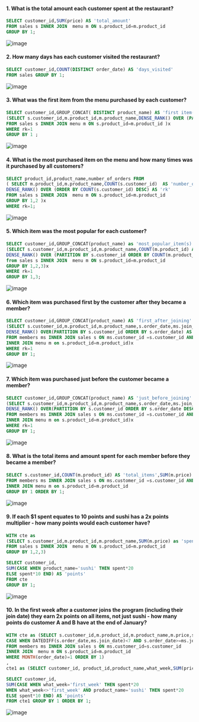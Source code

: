 
#### 1. What is the total amount each customer spent at the restaurant?


```sql
SELECT customer_id,SUM(price) AS 'total_amount'
FROM sales s INNER JOIN  menu m ON s.product_id=m.product_id 
GROUP BY 1;

```
![image](https://github.com/shivin316/8__Week_SQL_Challenge/assets/122541994/03def46b-803d-4345-99a6-054fbd9029ae)


#### 2. How many days has each customer visited the restaurant?


```sql
SELECT customer_id,COUNT(DISTINCT order_date) AS 'days_visited'
FROM sales GROUP BY 1;
```
![image](https://github.com/shivin316/8__Week_SQL_Challenge/assets/122541994/e099e37f-e7aa-4ff3-b44f-c4de401381ba)



#### 3. What was the first item from the menu purchased by each customer?


```sql
SELECT customer_id,GROUP_CONCAT( DISTINCT product_name) AS 'first item(s)' FROM
(SELECT s.customer_id,m.product_id,m.product_name,DENSE_RANK() OVER (PARTITION BY s.customer_id ORDER BY s.order_date) as 'rk'
FROM sales s INNER JOIN menu m ON s.product_id=m.product_id )x
WHERE rk=1
GROUP BY 1 ;
```
![image](https://github.com/shivin316/8__Week_SQL_Challenge/assets/122541994/896f59e8-130f-412a-a7b1-33c3938cf398)



#### 4. What is the most purchased item on the menu and how many times was it purchased by all customers?


```sql
SELECT product_id,product_name,number_of_orders FROM 
( SELECT m.product_id,m.product_name,COUNT(s.customer_id)  AS 'number_of_orders',
DENSE_RANK() OVER (ORDER BY COUNT(s.customer_id) DESC) AS 'rk'
FROM sales s INNER JOIN  menu m ON s.product_id=m.product_id 
GROUP BY 1,2 )x 
WHERE rk=1;
```
![image](https://github.com/shivin316/8__Week_SQL_Challenge/assets/122541994/fc2e48f7-5b5c-405e-8ee7-0ef38dad17a9)



#### 5. Which item was the most popular for each customer?
 

```sql
SELECT customer_id,GROUP_CONCAT(product_name) as 'most_popular_item(s)',number_of_orders FROM
(SELECT s.customer_id,m.product_id,m.product_name,COUNT(m.product_id) AS 'number_of_orders',
DENSE_RANK() OVER (PARTITION BY s.customer_id ORDER BY COUNT(m.product_id) DESC) AS 'rk'
from sales s INNER JOIN  menu m ON s.product_id=m.product_id 
GROUP BY 1,2,3)x
WHERE rk=1
GROUP BY 1,3;
```
![image](https://github.com/shivin316/8__Week_SQL_Challenge/assets/122541994/a19f0ea4-ea22-47b7-8a0a-549440ead61e)



#### 6. Which item was purchased first by the customer after they became a member?


```sql
SELECT customer_id,GROUP_CONCAT(product_name) AS 'first_after_joining' FROM
(SELECT s.customer_id,m.product_id,m.product_name,s.order_date,ms.join_date,
DENSE_RANK() OVER(PARTITION BY s.customer_id ORDER BY s.order_date) AS 'rk'
FROM members ms INNER JOIN sales s ON ms.customer_id =s.customer_id AND ms.join_date<s.order_date 
INNER JOIN menu m on s.product_id=m.product_id)x
WHERE rk=1
GROUP BY 1;
```
![image](https://github.com/shivin316/8__Week_SQL_Challenge/assets/122541994/9e07e819-590d-48d5-b86f-7f6292570bb0)



#### 7. Which item was purchased just before the customer became a member?


```sql
SELECT customer_id,GROUP_CONCAT(product_name) AS 'just_before_joining' FROM
(SELECT s.customer_id,m.product_id,m.product_name,s.order_date,ms.join_date,
DENSE_RANK() OVER(PARTITION BY s.customer_id ORDER BY s.order_date DESC) AS 'rk'
FROM members ms INNER JOIN sales s ON ms.customer_id =s.customer_id AND ms.join_date>s.order_date 
INNER JOIN menu m on s.product_id=m.product_id)x
WHERE rk=1
GROUP BY 1;
```
![image](https://github.com/shivin316/8__Week_SQL_Challenge/assets/122541994/2c4eb805-d2d6-4732-aa71-182ad048fb26)



#### 8. What is the total items and amount spent for each member before they became a member?


```sql
SELECT s.customer_id,COUNT(m.product_id) AS 'total_items',SUM(m.price) AS 'total_amount'
FROM members ms INNER JOIN sales s ON ms.customer_id =s.customer_id AND ms.join_date>s.order_date
INNER JOIN menu m on s.product_id=m.product_id
GROUP BY 1 ORDER BY 1;
```
![image](https://github.com/shivin316/8__Week_SQL_Challenge/assets/122541994/32b34ea1-3ea0-437d-aed7-8f47bc2dd4a3)





#### 9.  If each $1 spent equates to 10 points and sushi has a 2x points multiplier - how many points would each customer have?


```sql
WITH cte as 
(SELECT s.customer_id,m.product_id,m.product_name,SUM(m.price) as 'spent'
FROM sales s INNER JOIN  menu m ON s.product_id=m.product_id 
GROUP BY 1,2,3)

SELECT customer_id,
SUM(CASE WHEN product_name='sushi' THEN spent*20
ELSE spent*10 END) AS 'points'
FROM cte
GROUP BY 1;
```

![image](https://github.com/shivin316/8__Week_SQL_Challenge/assets/122541994/e383b719-8a07-4f41-91a7-0b07572c59a5)


#### 10. In the first week after a customer joins the program (including their join date) they earn 2x points on all items, not just sushi - how many points do customer A and B have at the end of January?


 ```sql
WITH cte as (SELECT s.customer_id,m.product_id,m.product_name,m.price,s.order_date,ms.join_date,
CASE WHEN DATEDIFF(s.order_date,ms.join_date)<7 AND s.order_date>=ms.join_date THEN 'first_week' ELSE 'not_first_week' END as 'what_week'
FROM members ms INNER JOIN sales s ON ms.customer_id=s.customer_id
INNER JOIN  menu m ON s.product_id=m.product_id
WHERE MONTH(order_date)=1 ORDER BY 1)
,
cte1 as (SELECT customer_id, product_id,product_name,what_week,SUM(price) AS 'spent' FROM cte GROUP BY 1,2,3,4 ORDER BY 1)

SELECT customer_id,
SUM(CASE WHEN what_week='first_week' THEN spent*20 
WHEN what_week<>'first_week' AND product_name='sushi' THEN spent*20
ELSE spent*10 END) AS 'points'
FROM cte1 GROUP BY 1 ORDER BY 1;
```
![image](https://github.com/shivin316/8__Week_SQL_Challenge/assets/122541994/af7eff7a-d576-4595-9613-896d97d111ac)


